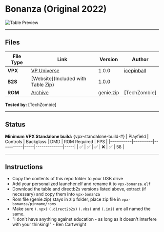 # Bonanza (Original 2022)

![Table Preview](https://vpuniverse.com/screenshots/monthly_2022_06/752356159_Bonanza(Iceman2022)(Playfield).png.12190ac45ef34719a6906dc89d8fcb94.png)

---

## Files
| File Type | Link | Version | Author | 
|-----------|--------|----------|--------------|
| **VPX** | [VP Universe](https://vpuniverse.com/files/file/10441-bonanza-edition-100-reskin-iceman-2022-back-to-the-60-jahre/) | 1.0.0 | [icepinball](https://vpuniverse.com/profile/4306-icepinball/) |
| **B2S** | [Website](Included with Table Zip) | 1.0.0 |
| **ROM** | [Archive](https://archive.org/details/genie_202412) | genie.zip | [TechZombie] |

**Tested by:** [TechZombie]

---

## Status 
**Minimum VPX Standalone build:** {vpx-standalone-build-#}
| Playfield | Controls | Backglass | DMD | ROM Required | FPS | 
|-----------|----------|-----------|-----|--------------|-----|
| :white_check_mark: | :white_check_mark: | :white_check_mark: | :x: | :white_check_mark: | 58 |

---

## Instructions

- Copy the contents of this repo folder to your USB drive
- Add your personalized launcher.elf and rename it to `vpx-bonanza.elf`
- Download the table and directb2s versions listed above, extract (if necessary) and copy them into `vpx-bonanza`
- Rom file (genie.zip) stays in zip folder, place zip file in `vpx-bonanza/pinmame/roms`
- Make sure `(.vpx)` `(.direct2b2s)` `(.vbs)` and `(.ini)` are all named the same.
- "I don't have anything against education - as long as it doesn't interfere with your thinking!" - Ben Cartwright 
